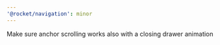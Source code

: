 ```yaml
---
'@rocket/navigation': minor
---
```


Make sure anchor scrolling works also with a closing drawer animation
